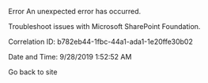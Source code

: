 Error An unexpected error has occurred.

Troubleshoot issues with Microsoft SharePoint Foundation.

Correlation ID: b782eb44-1fbc-44a1-ada1-1e20ffe30b02

Date and Time: 9/28/2019 1:52:52 AM

Go back to site
